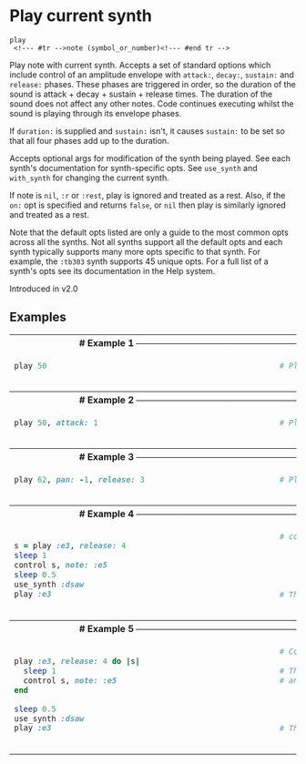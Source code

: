 # Play current synth

```
play 
 <!--- #tr -->note (symbol_or_number)<!--- #end tr -->
```


Play note with current synth. Accepts a set of standard options which include control of an amplitude envelope with `attack:`, `decay:`, `sustain:` and `release:` phases. These phases are triggered in order, so the duration of the sound is attack + decay + sustain + release times. The duration of the sound does not affect any other notes. Code continues executing whilst the sound is playing through its envelope phases.

If `duration:` is supplied and `sustain:` isn't, it causes `sustain:` to be set so that all four phases add up to the duration.

Accepts optional args for modification of the synth being played. See each synth's documentation for synth-specific opts. See `use_synth` and `with_synth` for changing the current synth.

If note is `nil`, `:r` or `:rest`, play is ignored and treated as a rest. Also, if the `on:` opt is specified and returns `false`, or `nil` then play is similarly ignored and treated as a rest.

Note that the default opts listed are only a guide to the most common opts across all the synths. Not all synths support all the default opts and each synth typically supports many more opts specific to that synth. For example, the `:tb303` synth supports 45 unique opts. For a full list of a synth's opts see its documentation in the Help system.
    

Introduced in v2.0

## Examples

<table class="examples">
<tr>
<th colspan="2" class="even head"># Example 1 ──────────────────────────────────────────────────────</th>
</tr>
<tr>
<td class="even">

```ruby
play 50



```

</td>
<td class="even">

<!--- #tr -->
```ruby
# Plays note 50 on the current synth



```
<!--- #end tr -->

</td>
</tr>
<tr>
<th colspan="2" class="odd head"># Example 2 ──────────────────────────────────────────────────────</th>
</tr>
<tr>
<td class="odd">

```ruby
play 50, attack: 1



```

</td>
<td class="odd">

<!--- #tr -->
```ruby
# Plays note 50 with a fade-in time of 1s



```
<!--- #end tr -->

</td>
</tr>
<tr>
<th colspan="2" class="even head"># Example 3 ──────────────────────────────────────────────────────</th>
</tr>
<tr>
<td class="even">

```ruby
play 62, pan: -1, release: 3



```

</td>
<td class="even">

<!--- #tr -->
```ruby
# Play note 62 in the left ear with a fade-out time of 3s.



```
<!--- #end tr -->

</td>
</tr>
<tr>
<th colspan="2" class="odd head"># Example 4 ──────────────────────────────────────────────────────</th>
</tr>
<tr>
<td class="odd">

```ruby

s = play :e3, release: 4
sleep 1
control s, note: :e5
sleep 0.5
use_synth :dsaw
play :e3  



```

</td>
<td class="odd">

<!--- #tr -->
```ruby
# controlling a synth synchronously
 
 
 
 
 
# This is triggered after 1.5s from start



```
<!--- #end tr -->

</td>
</tr>
<tr>
<th colspan="2" class="even head"># Example 5 ──────────────────────────────────────────────────────</th>
</tr>
<tr>
<td class="even">

```ruby

play :e3, release: 4 do |s|
  sleep 1                                              
  control s, note: :e5                                 
end

sleep 0.5
use_synth :dsaw
play :e3



```

</td>
<td class="even">

<!--- #tr -->
```ruby
# Controlling a synth asynchronously
 
# This block is run in an implicit in_thread
# and therefore is asynchronous
 
 
 
 
# This is triggered after 0.5s from start



```
<!--- #end tr -->

</td>
</tr>
</table>

